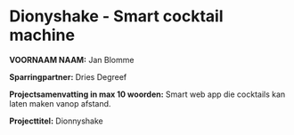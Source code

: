 # Dionyshake - Smart cocktail machine

**VOORNAAM NAAM:** Jan Blomme

**Sparringpartner:** Dries Degreef

**Projectsamenvatting in max 10 woorden:** Smart web app die cocktails kan laten maken vanop afstand.

**Projecttitel:** Dionnyshake

